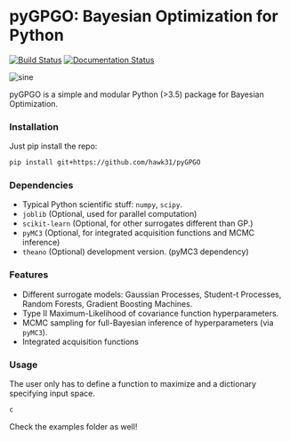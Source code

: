 # pyGPGO: Bayesian Optimization for Python
[![Build Status](https://travis-ci.org/hawk31/pyGPGO.svg?branch=master)](https://travis-ci.org/hawk31/pyGPGO)
[![Documentation Status](https://readthedocs.org/projects/pygpgo/badge/?version=latest)](http://pygpgo.readthedocs.io/en/latest/?badge=latest)

![sine](http://i.giphy.com/l3q2s3MQ4bPb5RogU.gif)

pyGPGO is a simple and modular Python (>3.5) package for Bayesian Optimization.

### Installation

Just pip install the repo:


```bash
pip install git+https://github.com/hawk31/pyGPGO
```

### Dependencies

*   Typical Python scientific stuff: `numpy`, `scipy`.
*   `joblib` (Optional, used for parallel computation)
*   `scikit-learn` (Optional, for other surrogates different than GP.)
*   `pyMC3` (Optional, for integrated acquisition functions and MCMC inference)
*   `theano` (Optional) development version. (pyMC3 dependency)

### Features

* Different surrogate models: Gaussian Processes, Student-t Processes, Random Forests, Gradient Boosting Machines.
* Type II Maximum-Likelihood of covariance function hyperparameters. 
* MCMC sampling for full-Bayesian inference of hyperparameters (via `pyMC3`).
* Integrated acquisition functions

### Usage

The user only has to define a function to maximize and a dictionary specifying input space.

```python
c

```

Check the examples folder as well!
